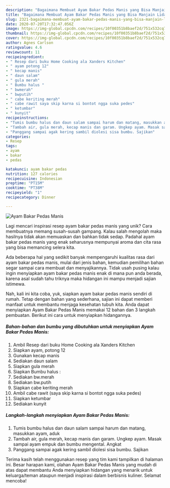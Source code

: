 ```yaml
---
description: "Bagaimana Membuat Ayam Bakar Pedas Manis yang Bisa Manjain Lidah"
title: "Bagaimana Membuat Ayam Bakar Pedas Manis yang Bisa Manjain Lidah"
slug: 2321-bagaimana-membuat-ayam-bakar-pedas-manis-yang-bisa-manjain-lidah
date: 2020-07-20T17:32:47.056Z
image: https://img-global.cpcdn.com/recipes/10f00351b8baef2d/751x532cq70/ayam-bakar-pedas-manis-foto-resep-utama.jpg
thumbnail: https://img-global.cpcdn.com/recipes/10f00351b8baef2d/751x532cq70/ayam-bakar-pedas-manis-foto-resep-utama.jpg
cover: https://img-global.cpcdn.com/recipes/10f00351b8baef2d/751x532cq70/ayam-bakar-pedas-manis-foto-resep-utama.jpg
author: Agnes Carlson
ratingvalue: 4.6
reviewcount: 11
recipeingredient:
- " Resep dari buku Home Cooking ala Xanders Kitchen"
- " ayam potong 12"
- " kecap manis"
- " daun salam"
- " gula merah"
- " Bumbu halus "
- " bwmerah"
- " bwputih"
- " cabe keriting merah"
- " cabe rawit saya skip karna si bontot ngga suka pedes"
- " ketumbar"
- " kunyit"
recipeinstructions:
- "Tumis bumbu halus dan daun salam sampai harum dan matang, masukkan ayam, aduk"
- "Tambah air, gula merah, kecap manis dan garam. Ungkep ayam. Masak sampai ayam empuk dan bumbu mengental. Angkat"
- "Panggang sampai agak kering sambil diolesi sisa bumbu. Sajikan"
categories:
- Resep
tags:
- ayam
- bakar
- pedas

katakunci: ayam bakar pedas 
nutrition: 127 calories
recipecuisine: Indonesian
preptime: "PT15M"
cooktime: "PT38M"
recipeyield: "1"
recipecategory: Dinner

---
```



![Ayam Bakar Pedas Manis](https://img-global.cpcdn.com/recipes/10f00351b8baef2d/751x532cq70/ayam-bakar-pedas-manis-foto-resep-utama.jpg)

Lagi mencari inspirasi resep ayam bakar pedas manis yang unik? Cara membuatnya memang susah-susah gampang. Kalau salah mengolah maka hasilnya tidak akan memuaskan dan bahkan tidak sedap. Padahal ayam bakar pedas manis yang enak seharusnya mempunyai aroma dan cita rasa yang bisa memancing selera kita.



Ada beberapa hal yang sedikit banyak mempengaruhi kualitas rasa dari ayam bakar pedas manis, mulai dari jenis bahan, kemudian pemilihan bahan segar sampai cara membuat dan menyajikannya. Tidak usah pusing kalau ingin menyiapkan ayam bakar pedas manis enak di mana pun anda berada, karena asal sudah tahu triknya maka hidangan ini mampu menjadi sajian istimewa.


Nah, kali ini kita coba, yuk, siapkan ayam bakar pedas manis sendiri di rumah. Tetap dengan bahan yang sederhana, sajian ini dapat memberi manfaat untuk membantu menjaga kesehatan tubuh kita. Anda dapat menyiapkan Ayam Bakar Pedas Manis memakai 12 bahan dan 3 langkah pembuatan. Berikut ini cara untuk menyiapkan hidangannya.

<!--inarticleads1-->

##### Bahan-bahan dan bumbu yang dibutuhkan untuk menyiapkan Ayam Bakar Pedas Manis:

1. Ambil  Resep dari buku Home Cooking ala Xanders Kitchen
1. Siapkan  ayam, potong 12
1. Gunakan  kecap manis
1. Sediakan  daun salam
1. Siapkan  gula merah
1. Siapkan  Bumbu halus :
1. Sediakan  bw.merah
1. Sediakan  bw.putih
1. Siapkan  cabe keriting merah
1. Ambil  cabe rawit (saya skip karna si bontot ngga suka pedes)
1. Siapkan  ketumbar
1. Sediakan  kunyit




<!--inarticleads2-->

##### Langkah-langkah menyiapkan Ayam Bakar Pedas Manis:

1. Tumis bumbu halus dan daun salam sampai harum dan matang, masukkan ayam, aduk
1. Tambah air, gula merah, kecap manis dan garam. Ungkep ayam. Masak sampai ayam empuk dan bumbu mengental. Angkat
1. Panggang sampai agak kering sambil diolesi sisa bumbu. Sajikan




Terima kasih telah menggunakan resep yang tim kami tampilkan di halaman ini. Besar harapan kami, olahan Ayam Bakar Pedas Manis yang mudah di atas dapat membantu Anda menyiapkan hidangan yang menarik untuk keluarga/teman ataupun menjadi inspirasi dalam berbisnis kuliner. Selamat mencoba!
